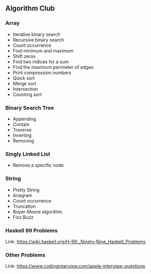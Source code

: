 ## Algorithm Club

### Array
* Iterative binary search
* Recursive binary search
* Count occurrence
* Find minimum and maximum
* Shift zeros
* Find two indices for a sum
* Find the maximum perimeter of edges
* Print compression numbers
* Quick sort
* Merge sort
* Intersection
* Counting sort

### Binary Search Tree
* Appending
* Contain
* Traverse
* Inverting
* Removing

### Singly Linked List
* Remove a specific node

### String
* Pretty String
* Anagram
* Count occurrence
* Truncation
* Boyer-Moore algorithm
* Fizz Buzz

### Haskell 99 Problems
Link: https://wiki.haskell.org/H-99:_Ninety-Nine_Haskell_Problems

### Other Problems
Link: https://www.codinginterview.com/apple-interview-questions

